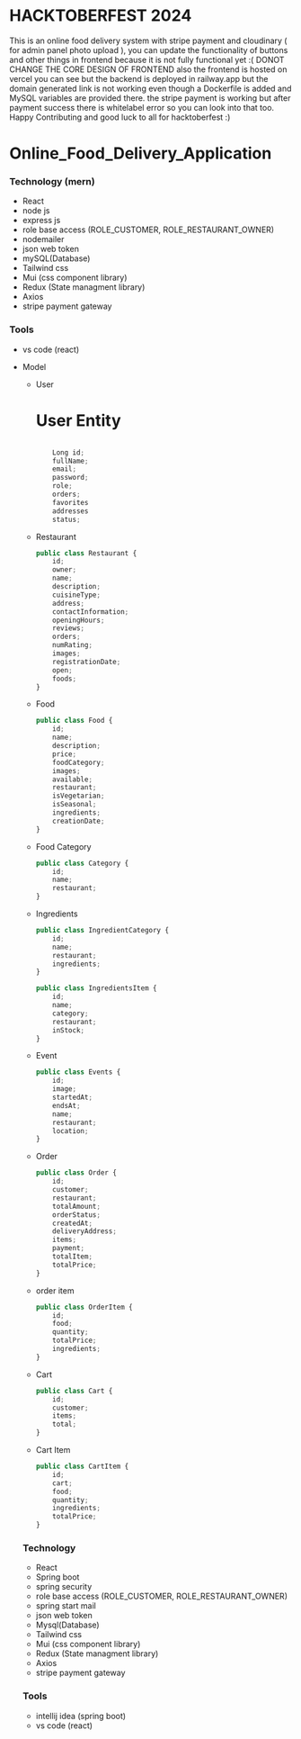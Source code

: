 # HACKTOBERFEST 2024

This is an online food delivery system with stripe payment and cloudinary ( for admin panel photo upload ), you can update the functionality of buttons and other things in frontend because it is not fully functional yet :( DONOT CHANGE THE CORE DESIGN OF FRONTEND also the frontend is hosted on vercel you can see but the backend is deployed in railway.app but the domain generated link is not working even though a Dockerfile is added and MySQL variables are provided there. the stripe payment is working but after payment success there is whitelabel error so you can look into that too. Happy Contributing and good luck to all for hacktoberfest :)




# Online_Food_Delivery_Application


### Technology (mern)

- React
- node js
- express js
- role base access (ROLE_CUSTOMER, ROLE_RESTAURANT_OWNER)
- nodemailer
- json web token
- mySQL(Database)
- Tailwind css
- Mui (css component library)
- Redux (State managment library)
- Axios
- stripe payment gateway

### Tools

- vs code (react)

- Model
    - User
        
        # User Entity
        
        ```jsx
        
        	Long id;
        	fullName;
        	email;
        	password;
        	role;
        	orders;
        	favorites
        	addresses 
        	status;
        ```
        
    - Restaurant
        
        ```jsx
        public class Restaurant {
            id;
            owner;
            name;
            description;
            cuisineType;
            address;
            contactInformation;
            openingHours;
            reviews;
            orders;
            numRating;
            images;
            registrationDate;
            open;
            foods;
        }
        ```
        
    - Food
        
        ```jsx
        public class Food {
            id;
            name;
            description;
            price;
            foodCategory;
            images;
            available;
            restaurant;
            isVegetarian;
            isSeasonal;
            ingredients;
            creationDate;
        }
        ```
        
    - Food Category
        
        ```jsx
        public class Category {
            id;
            name;
            restaurant;
        }
        ```
        
    - Ingredients
        
        ```jsx
        public class IngredientCategory {
            id;
            name;
            restaurant;
            ingredients;
        }
        ```
        
        ```jsx
        public class IngredientsItem {
            id;
            name;
            category;
            restaurant;
            inStock;
        }
        ```
        
    - Event
        
        ```jsx
        public class Events {
            id;
            image;
            startedAt;
            endsAt;
            name;
            restaurant;
            location;
        }
        ```
        
    - Order
        
        ```jsx
        public class Order {
            id;
            customer;
            restaurant;
            totalAmount;
            orderStatus;
            createdAt;
            deliveryAddress;
            items;
            payment;
            totalItem;
            totalPrice;
        }
        ```
        
    - order item
        
        ```jsx
        public class OrderItem {
            id;
            food;
            quantity;
            totalPrice;
            ingredients;
        }
        ```
        
    - Cart
        
        ```jsx
        public class Cart {
            id;
            customer;
            items;
            total;
        }
        ```
        
    - Cart Item
        
        ```jsx
        public class CartItem {
            id;
            cart;
            food;
            quantity;
            ingredients;
            totalPrice;
        }
        ```
     ### Technology
    
    - React
    - Spring boot
    - spring security
    - role base access (ROLE_CUSTOMER, ROLE_RESTAURANT_OWNER)
    - spring start mail
    - json web token
    - Mysql(Database)
    - Tailwind css
    - Mui (css component library)
    - Redux (State managment library)
    - Axios
    - stripe payment gateway
    
    ### Tools
    
    - intellij idea (spring boot)
    - vs code (react)
